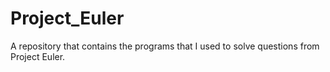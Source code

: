 # Project_Euler
A repository that contains the programs that I used to solve questions from Project Euler. 
